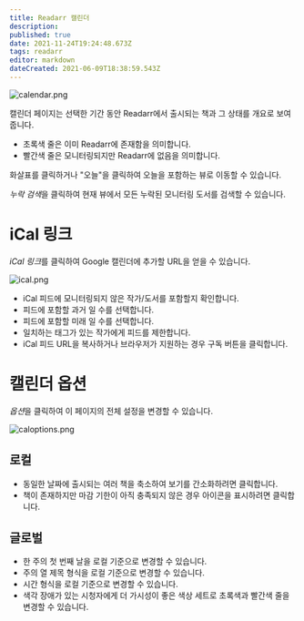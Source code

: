 ```yaml
---
title: Readarr 캘린더
description: 
published: true
date: 2021-11-24T19:24:48.673Z
tags: readarr
editor: markdown
dateCreated: 2021-06-09T18:38:59.543Z
---
```


![calendar.png](/assets/readarr/calendar.png)

캘린더 페이지는 선택한 기간 동안 Readarr에서 출시되는 책과 그 상태를 개요로 보여줍니다.

- 초록색 줄은 이미 Readarr에 존재함을 의미합니다.
- 빨간색 줄은 모니터링되지만 Readarr에 없음을 의미합니다.

화살표를 클릭하거나 "오늘"을 클릭하여 오늘을 포함하는 뷰로 이동할 수 있습니다.

*누락 검색*을 클릭하여 현재 뷰에서 모든 누락된 모니터링 도서를 검색할 수 있습니다.

# iCal 링크

*iCal 링크*를 클릭하여 Google 캘린더에 추가할 URL을 얻을 수 있습니다.

![ical.png](/assets/readarr/ical.png)

- iCal 피드에 모니터링되지 않은 작가/도서를 포함할지 확인합니다.
- 피드에 포함할 과거 일 수를 선택합니다.
- 피드에 포함할 미래 일 수를 선택합니다.
- 일치하는 태그가 있는 작가에게 피드를 제한합니다.
- iCal 피드 URL을 복사하거나 브라우저가 지원하는 경우 구독 버튼을 클릭합니다.

# 캘린더 옵션

*옵션*을 클릭하여 이 페이지의 전체 설정을 변경할 수 있습니다.

![caloptions.png](/assets/readarr/caloptions.png)

## 로컬

- 동일한 날짜에 출시되는 여러 책을 축소하여 보기를 간소화하려면 클릭합니다.
- 책이 존재하지만 마감 기한이 아직 충족되지 않은 경우 아이콘을 표시하려면 클릭합니다.

## 글로벌

- 한 주의 첫 번째 날을 로컬 기준으로 변경할 수 있습니다.
- 주의 열 제목 형식을 로컬 기준으로 변경할 수 있습니다.
- 시간 형식을 로컬 기준으로 변경할 수 있습니다.
- 색각 장애가 있는 시청자에게 더 가시성이 좋은 색상 세트로 초록색과 빨간색 줄을 변경할 수 있습니다.